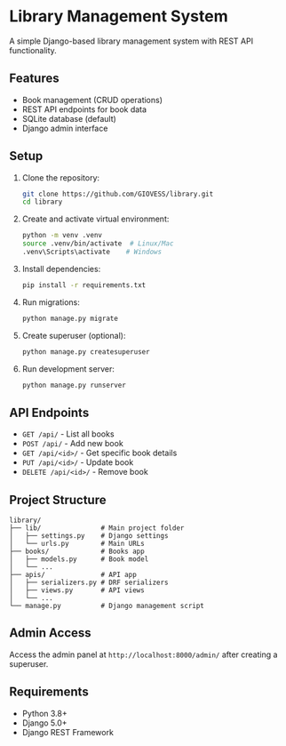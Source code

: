 # Library Management System

A simple Django-based library management system with REST API functionality.

## Features

- Book management (CRUD operations)
- REST API endpoints for book data
- SQLite database (default)
- Django admin interface

## Setup

1. Clone the repository:
   ```bash
   git clone https://github.com/GIOVESS/library.git
   cd library
   ```

2. Create and activate virtual environment:
   ```bash
   python -m venv .venv
   source .venv/bin/activate  # Linux/Mac
   .venv\Scripts\activate    # Windows
   ```

3. Install dependencies:
   ```bash
   pip install -r requirements.txt
   ```

4. Run migrations:
   ```bash
   python manage.py migrate
   ```

5. Create superuser (optional):
   ```bash
   python manage.py createsuperuser
   ```

6. Run development server:
   ```bash
   python manage.py runserver
   ```

## API Endpoints

- `GET /api/` - List all books
- `POST /api/` - Add new book
- `GET /api/<id>/` - Get specific book details
- `PUT /api/<id>/` - Update book
- `DELETE /api/<id>/` - Remove book

## Project Structure

```
library/
├── lib/               # Main project folder
│   ├── settings.py    # Django settings
│   └── urls.py        # Main URLs
├── books/             # Books app
│   ├── models.py      # Book model
│   └── ...
├── apis/              # API app
│   ├── serializers.py # DRF serializers
│   ├── views.py       # API views
│   └── ...
└── manage.py          # Django management script
```

## Admin Access

Access the admin panel at `http://localhost:8000/admin/` after creating a superuser.

## Requirements

- Python 3.8+
- Django 5.0+
- Django REST Framework


